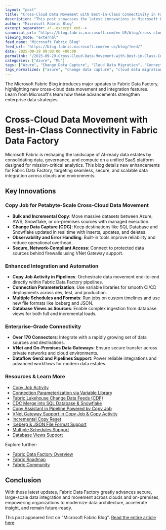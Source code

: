 ```yaml
---
layout: "post"
title: "Cross-Cloud Data Movement with Best-in-Class Connectivity in Fabric Data Factory"
description: "This post showcases the latest innovations in Microsoft Fabric Data Factory, focusing on cross-cloud data movement, enterprise-grade connectivity, and secure, scalable data integration for modern analytics. It details new features such as Copy Job, VNet Gateway support, incremental copy reset, and enhanced integration with pipelines, designed to help organizations unify and govern their data estates efficiently across diverse environments."
author: "Microsoft Fabric Blog"
excerpt_separator: <!--excerpt_end-->
canonical_url: "https://blog.fabric.microsoft.com/en-US/blog/cross-cloud-data-movement-with-best-in-class-connectivity-whats-new-and-whats-next/"
viewing_mode: "external"
feed_name: "Microsoft Fabric Blog"
feed_url: "https://blog.fabric.microsoft.com/en-us/blog/feed/"
date: 2025-09-29 09:00:00 +00:00
permalink: "/2025-09-29-Cross-Cloud-Data-Movement-with-Best-in-Class-Connectivity-in-Fabric-Data-Factory.html"
categories: ["Azure", "ML"]
tags: ["Azure", "Change Data Capture", "Cloud Data Migration", "Connectors", "Copy Job", "Cross Cloud Integration", "Data Governance", "Data Integration", "Data Lakehouse", "Data Movement", "Data Pipelines", "Enterprise Connectivity", "ETL", "Fabric Data Factory", "Incremental Copy", "Microsoft Fabric", "ML", "News", "On Premises Integration", "OneLake", "SQL Database", "VNet Gateway"]
tags_normalized: ["azure", "change data capture", "cloud data migration", "connectors", "copy job", "cross cloud integration", "data governance", "data integration", "data lakehouse", "data movement", "data pipelines", "enterprise connectivity", "etl", "fabric data factory", "incremental copy", "microsoft fabric", "ml", "news", "on premises integration", "onelake", "sql database", "vnet gateway"]
---
```


The Microsoft Fabric Blog introduces major updates to Fabric Data Factory, highlighting new cross-cloud data movement and integration features. Learn from Microsoft's team how these advancements strengthen enterprise data strategies.<!--excerpt_end-->

# Cross-Cloud Data Movement with Best-in-Class Connectivity in Fabric Data Factory

Microsoft Fabric is reshaping the landscape of AI-ready data estates by consolidating data, governance, and compute on a unified SaaS platform designed for mission-critical analytics. This blog details new enhancements for Fabric Data Factory, targeting seamless, secure, and scalable data integration across clouds and environments.

## Key Innovations

### Copy Job for Petabyte-Scale Cross-Cloud Data Movement

- **Bulk and Incremental Copy**: Move massive datasets between Azure, AWS, Snowflake, or on-premises sources with managed execution.
- **Change Data Capture (CDC)**: Keep destinations like SQL Database and Snowflake updated in real time with inserts, updates, and deletes.
- **Observability and Error Handling**: Built-in tools improve reliability and reduce operational overhead.
- **Secure, Network-Compliant Access**: Connect to protected data sources behind firewalls using VNet Gateway support.

### Enhanced Integration and Automation

- **Copy Job Activity in Pipelines**: Orchestrate data movement end-to-end directly within Fabric Data Factory pipelines.
- **Connection Parameterization**: Use variable libraries for smooth CI/CD deployments across dev, test, and production.
- **Multiple Schedules and Formats**: Run jobs on custom timelines and use new file formats like Iceberg and JSON.
- **Database Views as Sources**: Enable complex ingestion from database views for both full and incremental loads.

### Enterprise-Grade Connectivity

- **Over 170 Connectors**: Integrate with a rapidly growing set of data sources and destinations.
- **VNet and On-Premises Data Gateways**: Ensure secure transfer across private networks and cloud environments.
- **Dataflow Gen2 and Pipelines Support**: Power reliable integrations and advanced workflows for modern data estates.

### Resources & Learn More

- [Copy Job Activity](https://learn.microsoft.com/fabric/data-factory/copy-job-activity)
- [Connection Parameterization via Variable Library](https://aka.ms/CopyJobFabConEU25)
- [Fabric Lakehouse Change Data Feeds (CDF)](https://aka.ms/CopyJobFabConEU25)
- [CDC Merge into SQL Database & Snowflake](https://aka.ms/CopyJobFabConEU25)
- [Copy Assistant in Pipeline Powered by Copy Job](https://aka.ms/CopyJobFabConEU25)
- [VNet Gateway Support in Copy Job & Copy Activity](https://aka.ms/CopyJobGWFabConEU25)
- [Incremental Copy Reset](https://learn.microsoft.com/fabric/data-factory/what-is-copy-job#reset-incremental-copy)
- [Iceberg & JSON File Format Support](https://blog.fabric.microsoft.com/blog/simplifying-data-ingestion-with-copy-job-reset-incremental-copy-auto-table-creation-and-json-format-support)
- [Multiple Schedules Support](https://blog.fabric.microsoft.com/en-US/blog/simplifying-data-ingestion-with-copy-job-multiple-scheduler-support/)
- [Database Views Support](https://blog.fabric.microsoft.com/en-US/blog/simplifying-data-ingestion-with-copy-job-copy-data-from-database-view-sample-dataset-and-new-connectors/)

Explore further:

- [Fabric Data Factory Overview](https://learn.microsoft.com/fabric/data-factory/data-factory-overview)
- [Fabric Roadmap](https://aka.ms/Fabric-Roadmap)
- [Fabric Community](https://aka.ms/fabric-community)

## Conclusion

With these latest updates, Fabric Data Factory greatly advances secure, large-scale data integration and movement across clouds and on-premises, empowering organizations to modernize data architecture, accelerate insight, and remain future-ready.

This post appeared first on "Microsoft Fabric Blog". [Read the entire article here](https://blog.fabric.microsoft.com/en-US/blog/cross-cloud-data-movement-with-best-in-class-connectivity-whats-new-and-whats-next/)
